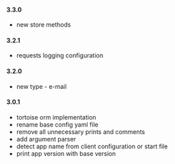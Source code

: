 #### 3.3.0
- new store methods
#### 3.2.1
- requests logging configuration
#### 3.2.0
- new type - e-mail
#### 3.0.1
- tortoise orm implementation
- rename base config yaml file
- remove all unnecessary prints and comments
- add argument parser
- detect app name from client configuration or start file
- print app version with base version
